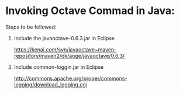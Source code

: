 # Invoking Octave Commad in Java:

Steps to be followed:

1.	Include the javaoctave-0.6.3.jar in Eclipse

	https://kenai.com/svn/javaoctave~maven-repository/maven2/dk/ange/javaoctave/0.6.3/

2.	Include common-loggin.jar in Eclipse

	http://commons.apache.org/proper/commons-logging/download_logging.cgi
